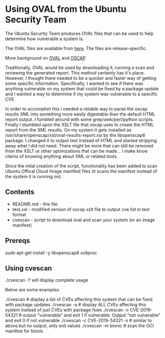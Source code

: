 # Using OVAL from the Ubuntu Security Team

The Ubuntu Security Team produces OVAL files that can be used to help determine how vulnerable a system is.

The OVAL files are available from [here](https://people.canonical.com/~ubuntu-security/oval). The files are release-specific.

More background on [OVAL](https://oval.mitre.org/) and [OSCAP](http://www.open-scap.org/).

Traditionally, OVAL would be used by downloading it, running a scan and reviewing the generated report. This method certainly has it's place. However, I thought there needed to be a quicker and faster way of getting some specific information. 
Specifically, I wanted to see if there was anything vulnerable on my system that could be fixed by a package update and I wanted a way to determine if my system was vulnerable to a specific CVE.

In order to accomplish this I needed a reliable way to parse the oscap results XML into something more easily digestable than the default HTML report output. I fumbled around with some grep/awk/perl/python scripts. Finally I stumbled upon the XSLT file that oscap uses to create the HTML report from the XML results. On my system it gets installed as /usr/share/openscap/xsl/oval-results-report.xsl by the libopenscap8 package. I changed it to output text instead of HTML and started stripping away what I did not need. There might be more that can still be removed from the XSLT or other optimizations that can be made... I make know claims of knowing anything about XML or related tools.

Since the intial creation of the script, functionality has been added to scan Ubuntu Offical Cloud Image manifest files (it scans the manifest instead of the system it is running on). 

## Contents 
* README.md - this file
* text.xsl - modified version of oscap xslt file to output cve list in text format
* cvescan - script to download oval and scan your system (or an image manifest)

## Prereqs

sudo apt-get install -y libopenscap8 xsltproc 

## Using cvescan

./cvescan -? will display complete usage

Below are some examples:

./cvescan       # display a list of CVEs affecting this system that can be fixed with package updates
./cvescan -a    # display ALL CVEs affecting this system instead of just CVEs with package fixes
./cvescan -c CVE-2019-54321    # output "vulnerable" and exit 1 if vulnerable. Output "not vulnerable" and exit 0 if not vulnerable
./cvescan -c CVE-2019-54321 -s # similar to above but no output, only exit values
./cvescan -m bionic            # scan the OCI manifest for bionic
